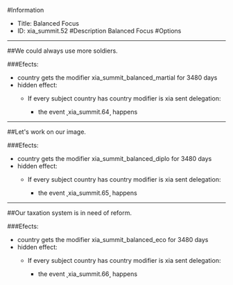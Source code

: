 #Information
 - Title: Balanced Focus
 - ID: xia_summit.52
#Description
Balanced Focus
#Options

___
##We could always use more soldiers.

###Efects:<ul><li>country gets the modifier xia_summit_balanced_martial for 3480 days</li><li>hidden effect:</li><ul><li>If every subject country has country modifier is xia sent delegation:</li><ul><li>the event ˻xia_summit.64˼ happens</li></ul></ul></ul>

___
##Let's work on our image.

###Efects:<ul><li>country gets the modifier xia_summit_balanced_diplo for 3480 days</li><li>hidden effect:</li><ul><li>If every subject country has country modifier is xia sent delegation:</li><ul><li>the event ˻xia_summit.65˼ happens</li></ul></ul></ul>

___
##Our taxation system is in need of reform.

###Efects:<ul><li>country gets the modifier xia_summit_balanced_eco for 3480 days</li><li>hidden effect:</li><ul><li>If every subject country has country modifier is xia sent delegation:</li><ul><li>the event ˻xia_summit.66˼ happens</li></ul></ul></ul>
